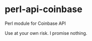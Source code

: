 perl-api-coinbase
=================

Perl module for Coinbase API

Use at your own risk. I promise nothing.

